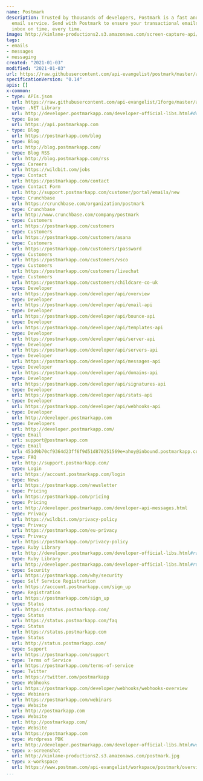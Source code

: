 ```yaml
---
name: Postmark
description: Trusted by thousands of developers, Postmark is a fast and reliable transactional
  email service. Send with Postmark to ensure your transactional emails get to the
  inbox on time, every time.
image: http://kinlane-productions2.s3.amazonaws.com/screen-capture-api/638-postmark.jpg
tags:
- emails
- messages
- messaging
created: "2021-01-03"
modified: "2021-01-03"
url: https://raw.githubusercontent.com/api-evangelist/postmark/master/apis.json
specificationVersion: "0.14"
apis: []
x-common:
- type: APIs.json
  url: https://raw.githubusercontent.com/api-evangelist/1forge/master/apis.json
- type: .NET Library
  url: http://developer.postmarkapp.com/developer-official-libs.html#dot-net
- type: Base
  url: https://api.postmarkapp.com
- type: Blog
  url: https://postmarkapp.com/blog
- type: Blog
  url: http://blog.postmarkapp.com/
- type: Blog RSS
  url: http://blog.postmarkapp.com/rss
- type: Careers
  url: https://wildbit.com/jobs
- type: Contact
  url: https://postmarkapp.com/contact
- type: Contact Form
  url: http://support.postmarkapp.com/customer/portal/emails/new
- type: Crunchbase
  url: https://crunchbase.com/organization/postmark
- type: Crunchbase
  url: http://www.crunchbase.com/company/postmark
- type: Customers
  url: https://postmarkapp.com/customers
- type: Customers
  url: https://postmarkapp.com/customers/asana
- type: Customers
  url: https://postmarkapp.com/customers/1password
- type: Customers
  url: https://postmarkapp.com/customers/vsco
- type: Customers
  url: https://postmarkapp.com/customers/livechat
- type: Customers
  url: https://postmarkapp.com/customers/childcare-co-uk
- type: Developer
  url: https://postmarkapp.com/developer/api/overview
- type: Developer
  url: https://postmarkapp.com/developer/api/email-api
- type: Developer
  url: https://postmarkapp.com/developer/api/bounce-api
- type: Developer
  url: https://postmarkapp.com/developer/api/templates-api
- type: Developer
  url: https://postmarkapp.com/developer/api/server-api
- type: Developer
  url: https://postmarkapp.com/developer/api/servers-api
- type: Developer
  url: https://postmarkapp.com/developer/api/messages-api
- type: Developer
  url: https://postmarkapp.com/developer/api/domains-api
- type: Developer
  url: https://postmarkapp.com/developer/api/signatures-api
- type: Developer
  url: https://postmarkapp.com/developer/api/stats-api
- type: Developer
  url: https://postmarkapp.com/developer/api/webhooks-api
- type: Developer
  url: http://developer.postmarkapp.com
- type: Developers
  url: http://developer.postmarkapp.com/
- type: Email
  url: support@postmarkapp.com
- type: Email
  url: 451d9b70cf9364d23ff6f9d51d870251569e+ahoy@inbound.postmarkapp.com
- type: FAQ
  url: http://support.postmarkapp.com/
- type: Login
  url: https://account.postmarkapp.com/login
- type: News
  url: https://postmarkapp.com/newsletter
- type: Pricing
  url: https://postmarkapp.com/pricing
- type: Pricing
  url: http://developer.postmarkapp.com/developer-api-messages.html
- type: Privacy
  url: https://wildbit.com/privacy-policy
- type: Privacy
  url: https://postmarkapp.com/eu-privacy
- type: Privacy
  url: https://postmarkapp.com/privacy-policy
- type: Ruby Library
  url: http://developer.postmarkapp.com/developer-official-libs.html#rails
- type: Ruby Library
  url: http://developer.postmarkapp.com/developer-official-libs.html#ruby
- type: Security
  url: https://postmarkapp.com/why/security
- type: Self Service Registration
  url: https://account.postmarkapp.com/sign_up
- type: Registration
  url: https://postmarkapp.com/sign_up
- type: Status
  url: https://status.postmarkapp.com/
- type: Status
  url: https://status.postmarkapp.com/faq
- type: Status
  url: https://status.postmarkapp.com
- type: Status
  url: http://status.postmarkapp.com/
- type: Support
  url: https://postmarkapp.com/support
- type: Terms of Service
  url: https://postmarkapp.com/terms-of-service
- type: Twitter
  url: https://twitter.com/postmarkapp
- type: Webhooks
  url: https://postmarkapp.com/developer/webhooks/webhooks-overview
- type: Webinars
  url: https://postmarkapp.com/webinars
- type: Website
  url: http://postmarkapp.com
- type: Website
  url: http://postmarkapp.com/
- type: Website
  url: https://postmarkapp.com
- type: Wordpress PDK
  url: http://developer.postmarkapp.com/developer-official-libs.html#wordpress
- type: x-screenshot
  url: http://kinlane-productions2.s3.amazonaws.com/postmark.jpg
- type: x-workspace
  url: https://www.postman.com/api-evangelist/workspace/postmark/overview
...
```

